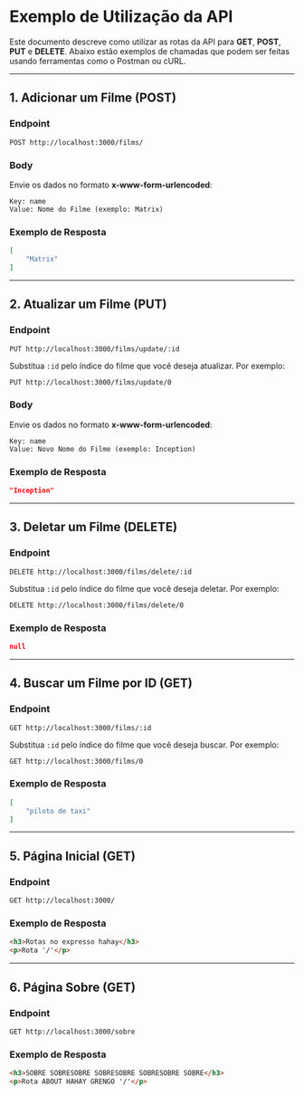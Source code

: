 # Exemplo de Utilização da API

Este documento descreve como utilizar as rotas da API para **GET**, **POST**, **PUT** e **DELETE**. Abaixo estão exemplos de chamadas que podem ser feitas usando ferramentas como o Postman ou cURL.

---

## **1. Adicionar um Filme (POST)**

### **Endpoint**
```
POST http://localhost:3000/films/
```

### **Body**
Envie os dados no formato **x-www-form-urlencoded**:
```
Key: name
Value: Nome do Filme (exemplo: Matrix)
```

### **Exemplo de Resposta**
```json
[
    "Matrix"
]
```

---

## **2. Atualizar um Filme (PUT)**

### **Endpoint**
```
PUT http://localhost:3000/films/update/:id
```
Substitua `:id` pelo índice do filme que você deseja atualizar. Por exemplo:
```
PUT http://localhost:3000/films/update/0
```

### **Body**
Envie os dados no formato **x-www-form-urlencoded**:
```
Key: name
Value: Novo Nome do Filme (exemplo: Inception)
```

### **Exemplo de Resposta**
```json
"Inception"
```

---

## **3. Deletar um Filme (DELETE)**

### **Endpoint**
```
DELETE http://localhost:3000/films/delete/:id
```
Substitua `:id` pelo índice do filme que você deseja deletar. Por exemplo:
```
DELETE http://localhost:3000/films/delete/0
```

### **Exemplo de Resposta**
```json
null
```

---

## **4. Buscar um Filme por ID (GET)**

### **Endpoint**
```
GET http://localhost:3000/films/:id
```
Substitua `:id` pelo índice do filme que você deseja buscar. Por exemplo:
```
GET http://localhost:3000/films/0
```

### **Exemplo de Resposta**
```json
[
    "piloto de taxi"
]
```

---

## **5. Página Inicial (GET)**

### **Endpoint**
```
GET http://localhost:3000/
```

### **Exemplo de Resposta**
```html
<h3>Rotas no expresso hahay</h3>
<p>Rota '/'</p>
```

---

## **6. Página Sobre (GET)**

### **Endpoint**
```
GET http://localhost:3000/sobre
```

### **Exemplo de Resposta**
```html
<h3>SOBRE SOBRESOBRE SOBRESOBRE SOBRESOBRE SOBRE</h3>
<p>Rota ABOUT HAHAY GRENGO '/'</p>